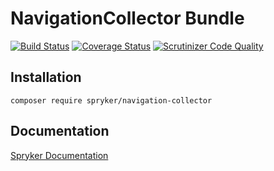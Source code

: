 # NavigationCollector Bundle
[![Build Status](https://travis-ci.org/spryker/NavigationCollector.svg)](https://travis-ci.org/spryker/NavigationCollector)
[![Coverage Status](https://coveralls.io/repos/github/spryker/NavigationCollector/badge.svg)](https://coveralls.io/github/spryker/NavigationCollector)
[![Scrutinizer Code Quality](https://scrutinizer-ci.com/g/spryker/NavigationCollector/badges/quality-score.png?b=master)](https://scrutinizer-ci.com/g/spryker/NavigationCollector/?branch=master)

## Installation

```
composer require spryker/navigation-collector
```

## Documentation

[Spryker Documentation](https://spryker.github.io)
